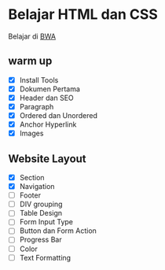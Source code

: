 # Belajar HTML dan CSS

Belajar di [BWA](https://www.buildwithangga.com/)

## warm up

- [x] Install Tools
- [x] Dokumen Pertama
- [x] Header dan SEO
- [x] Paragraph
- [x] Ordered dan Unordered
- [x] Anchor Hyperlink
- [x] Images

## Website Layout

- [x] Section
- [x] Navigation
- [ ] Footer
- [ ] DIV grouping
- [ ] Table Design
- [ ] Form Input Type
- [ ] Button dan Form Action
- [ ] Progress Bar
- [ ] Color
- [ ] Text Formatting
